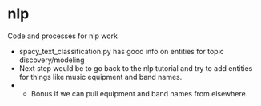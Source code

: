 # nlp
Code and processes for nlp work

* spacy_text_classification.py has good info on entities for topic discovery/modeling
* Next step would be to go back to the nlp tutorial and try to add entities for things like music equipment and band names.
* * Bonus if we can pull equipment and band names from elsewhere.